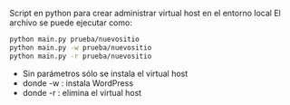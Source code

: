 Script en python para crear administrar virtual host en el entorno local
El archivo se puede ejecutar como:

```bash
python main.py prueba/nuevositio
python main.py -w prueba/nuevositio
python main.py -r prueba/nuevositio
```

- Sin parámetros sólo se instala el virtual host
- donde -w : instala WordPress
- donde -r : elimina el virtual host